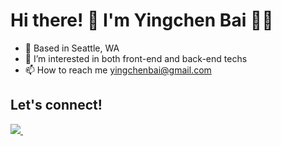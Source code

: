 # Hi there! 👋  I'm Yingchen Bai 👩‍💻


- 📍   Based in Seattle, WA
- 👀   I’m interested in both front-end and back-end techs
- 📫   How to reach me yingchenbai@gmail.com

## Let's connect! 
<a href="https://www.linkedin.com/in/yingchenbai/">
  <img src="https://img.shields.io/badge/LinkedIn-0077B5?style=for-the-badge&logo=linkedin&logoColor=white"  src="https://www.linkedin.com/in/yingchenbai/" />
</a>&nbsp;&nbsp
